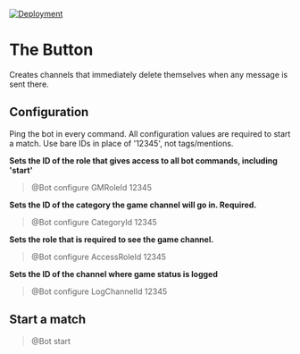 [![Deployment](https://github.com/kelson-dev/TheButton/actions/workflows/dotnet.yml/badge.svg)](https://github.com/kelson-dev/TheButton/actions/workflows/dotnet.yml)

# The Button
Creates channels that immediately delete themselves when any message is sent there.

## Configuration

Ping the bot in every command. All configuration values are required to start a match.
Use bare IDs in place of '12345', not tags/mentions.

**Sets the ID of the role that gives access to all bot commands, including 'start'**
> @Bot configure GMRoleId 12345

**Sets the ID of the category the game channel will go in. Required.**
> @Bot configure CategoryId 12345

**Sets the role that is required to see the game channel.**
> @Bot configure AccessRoleId 12345

**Sets the ID of the channel where game status is logged**
> @Bot configure LogChannelId 12345

## Start a match
> @Bot start